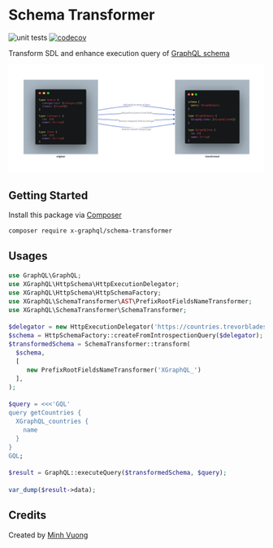 Schema Transformer
==================

![unit tests](https://github.com/x-graphql/schema-transformer/actions/workflows/unit_tests.yml/badge.svg)
[![codecov](https://codecov.io/gh/x-graphql/schema-transformer/graph/badge.svg?token=E7Ov5hKtm2)](https://codecov.io/gh/x-graphql/schema-transformer)

Transform SDL and enhance execution query of [GraphQL schema](https://webonyx.github.io/graphql-php/schema-definition/)

![describe](./docs/describe.png)


Getting Started
---------------

Install this package via [Composer](https://getcomposer.org)

```shell
composer require x-graphql/schema-transformer
```

Usages
------

```php
use GraphQL\GraphQL;
use XGraphQL\HttpSchema\HttpExecutionDelegator;
use XGraphQL\HttpSchema\HttpSchemaFactory;
use XGraphQL\SchemaTransformer\AST\PrefixRootFieldsNameTransformer;
use XGraphQL\SchemaTransformer\SchemaTransformer;

$delegator = new HttpExecutionDelegator('https://countries.trevorblades.com/');
$schema = HttpSchemaFactory::createFromIntrospectionQuery($delegator);
$transformedSchema = SchemaTransformer::transform(
  $schema,
  [
     new PrefixRootFieldsNameTransformer('XGraphQL_')
  ],
);

$query = <<<'GQL'
query getCountries {
  XGraphQL_countries {
    name
  }
}
GQL;

$result = GraphQL::executeQuery($transformedSchema, $query);

var_dump($result->data);
```


Credits
-------

Created by [Minh Vuong](https://github.com/vuongxuongminh)
